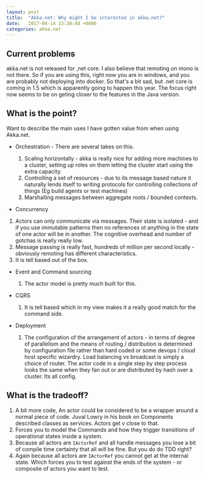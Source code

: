 ```yaml
---
layout: post
title:  "Akka.net: Why might I be interested in akka.net?"
date:   2017-04-14 13:30:48 +0000
categories: akka.net
---
```


## Current problems

akka.net is not released for ,net core. I also believe that remoting on mono is not there.
So if you are using this, right now you are in windows, and you are probably not deploying
into docker. So that's a bit sad, but .net core is coming in 1.5 which is apparently going to happen this year. The focus right now seems to be on geting closer to the features in
the Java version.

## What is the point?

Want to describe the main uses I have gotten value from when using Akka.net.

-  Orchestration - There are several takes on this.
    1. Scaling horizontally - akka is really nice for adding more machines to a cluster,
    setting up roles on them letting the cluster start using the extra capacity.
    2. Controlling a set of resources - due to its message based nature it naturally lends   itself to writing protocols for controlling collections of things (Eg build agents or test   machines)
    3. Marshalling messages between aggregate roots / bounded contexts.

-  Concurrency
  1. Actors can only communicate via messages. Their state is isolated - and if you use immutable patterns then no references ot anything in the state of one actor will be in another. The cognitive overhead and number of gotchas is really really low.
  2. Message passing is really fast, hundreds of million per second locally - obviously remoting has different characteristics.
  3. It is tell based out of the box.

- Event and Command sourcing
  1. The actor model is pretty much built for this.

- CQRS
  1. It is tell based which in my view makes it a really good match for the command side.

- Deployment
  1. The configuration of the arrangement of actors - in terms of degree of parallelism
  and the means of routing / distribution is determined by configuration file rather
  than hard coded or some devops / cloud host specific wizardry. Load balancing vs
  broadcast is simply a choice of router. The actor code in a single step by step process looks the same when they fan out or are distributed by hash over a cluster. Its all config.

## What is the tradeoff?

1. A bit more code, An actor could be considered to be a wrapper around a normal piece of code. Juval Lowry in his book on Components described classes as services. Actors get v close to that.
2. Forces you to model the Commands and how they trigger transitions of operational states inside a system.
3. Because all actors are `IActorRef` and all handle messages you lose a bit of compile time certainty that all will be fine. But you do do TDD right?
4. Again because all actors are `IActorRef` you cannot get at the internal state. Which forces you to test against the ends of the system - or composite of actors you want to test.
